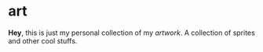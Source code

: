 # art
**Hey**, this is just my personal collection of my *artwork*.
A collection of sprites and other cool stuffs.
